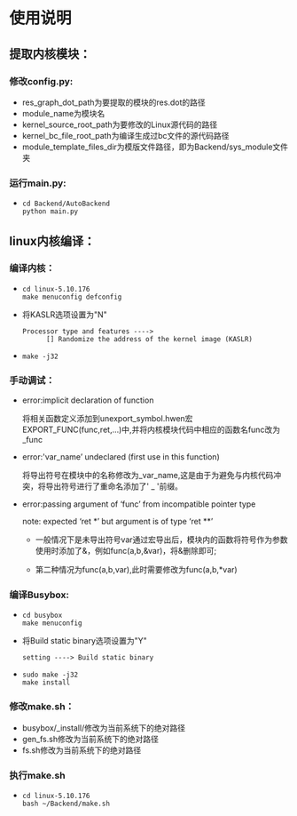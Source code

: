 # 使用说明

## 提取内核模块：

### 修改config.py:

- res_graph_dot_path为要提取的模块的res.dot的路径
- module_name为模块名
- kernel_source_root_path为要修改的Linux源代码的路径
- kernel_bc_file_root_path为编译生成过bc文件的源代码路径
- module_template_files_dir为模版文件路径，即为Backend/sys_module文件夹

### 运行main.py:

- ```shell
  cd Backend/AutoBackend
  python main.py
  ```

  

## linux内核编译：

### 编译内核：

- ```
  cd linux-5.10.176
  make menuconfig defconfig
  ```

- 将KASLR选项设置为"N"
  ```shell
  Processor type and features ----> 
  		[] Randomize the address of the kernel image (KASLR)
  ```

- ```shell
  make -j32
  ```

### 手动调试：

- error:implicit declaration of function

  将相关函数定义添加到unexport_symbol.hwen宏EXPORT_FUNC(func,ret,...)中,并将内核模块代码中相应的函数名func改为_func

- error:'var_name’ undeclared (first use in this function)

  将导出符号在模块中的名称修改为_var_name,这是由于为避免与内核代码冲突，将导出符号进行了重命名添加了' _ '前缀。

- error:passing argument  of ‘func’ from incompatible pointer type

  note: expected ‘ret *’ but argument is of type ‘ret **’

  - 一般情况下是未导出符号var通过宏导出后，模块内的函数将符号作为参数使用时添加了&，例如func(a,b,&var)，将&删除即可;

  - 第二种情况为func(a,b,var),此时需要修改为func(a,b,*var)

### 编译Busybox:

- ```shell
  cd busybox
  make menuconfig
  ```

- 将Build static binary选项设置为"Y"

  ```
  setting ----> Build static binary
  ```

- ```shell
  sudo make -j32
  make install
  ```


### 修改make.sh：

- busybox/_install/修改为当前系统下的绝对路径
- gen_fs.sh修改为当前系统下的绝对路径
- fs.sh修改为当前系统下的绝对路径

### 执行make.sh

- ```
  cd linux-5.10.176
  bash ~/Backend/make.sh
  ```

  

